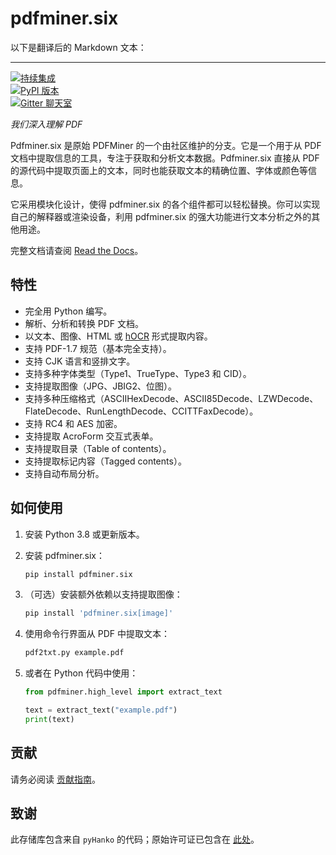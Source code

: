 pdfminer.six
============

以下是翻译后的 Markdown 文本：  

---

[![持续集成](https://github.com/pdfminer/pdfminer.six/actions/workflows/actions.yml/badge.svg)](https://github.com/pdfminer/pdfminer.six/actions/workflows/actions.yml)  
[![PyPI 版本](https://img.shields.io/pypi/v/pdfminer.six.svg)](https://pypi.python.org/pypi/pdfminer.six/)  
[![Gitter 聊天室](https://badges.gitter.im/pdfminer-six/Lobby.svg)](https://gitter.im/pdfminer-six/Lobby?utm_source=badge&utm_medium)  

*我们深入理解 PDF*  

Pdfminer.six 是原始 PDFMiner 的一个由社区维护的分支。它是一个用于从 PDF 文档中提取信息的工具，专注于获取和分析文本数据。Pdfminer.six 直接从 PDF 的源代码中提取页面上的文本，同时也能获取文本的精确位置、字体或颜色等信息。  

它采用模块化设计，使得 pdfminer.six 的各个组件都可以轻松替换。你可以实现自己的解释器或渲染设备，利用 pdfminer.six 的强大功能进行文本分析之外的其他用途。  

完整文档请查阅 [Read the Docs](https://pdfminersix.readthedocs.io)。  

特性  
--------

- 完全用 Python 编写。  
- 解析、分析和转换 PDF 文档。  
- 以文本、图像、HTML 或 [hOCR](https://en.wikipedia.org/wiki/HOCR) 形式提取内容。  
- 支持 PDF-1.7 规范（基本完全支持）。  
- 支持 CJK 语言和竖排文字。  
- 支持多种字体类型（Type1、TrueType、Type3 和 CID）。  
- 支持提取图像（JPG、JBIG2、位图）。  
- 支持多种压缩格式（ASCIIHexDecode、ASCII85Decode、LZWDecode、FlateDecode、RunLengthDecode、CCITTFaxDecode）。  
- 支持 RC4 和 AES 加密。  
- 支持提取 AcroForm 交互式表单。  
- 支持提取目录（Table of contents）。  
- 支持提取标记内容（Tagged contents）。  
- 支持自动布局分析。  

如何使用
----------------

1. 安装 Python 3.8 或更新版本。  
2. 安装 pdfminer.six：  

   ```bash
   pip install pdfminer.six
   ```

3. （可选）安装额外依赖以支持提取图像：  

   ```bash
   pip install 'pdfminer.six[image]'
   ```

4. 使用命令行界面从 PDF 中提取文本：  

   ```bash
   pdf2txt.py example.pdf
   ```

5. 或者在 Python 代码中使用：  

   ```python
   from pdfminer.high_level import extract_text

   text = extract_text("example.pdf")
   print(text)
   ```

贡献
--------

请务必阅读 [贡献指南](https://github.com/pdfminer/pdfminer.six/blob/master/CONTRIBUTING.md)。  

致谢
--------

此存储库包含来自 `pyHanko` 的代码；原始许可证已包含在 [此处](/docs/licenses/LICENSE.pyHanko)。  
